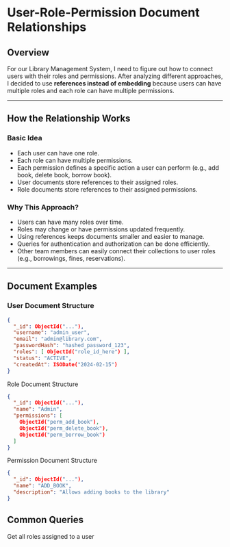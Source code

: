 # User-Role-Permission Document Relationships

## Overview
For our Library Management System, I need to figure out how to connect users with their roles and permissions. After analyzing different approaches, I decided to use **references instead of embedding** because users can have multiple roles and each role can have multiple permissions.

---

## How the Relationship Works


### Basic Idea
- Each user can have one role.  
- Each role can have multiple permissions.  
- Each permission defines a specific action a user can perform (e.g., add book, delete book, borrow book).  
- User documents store references to their assigned roles.  
- Role documents store references to their assigned permissions.  

### Why This Approach?
- Users can have many roles over time.  
- Roles may change or have permissions updated frequently.  
- Using references keeps documents smaller and easier to manage.  
- Queries for authentication and authorization can be done efficiently.  
- Other team members can easily connect their collections to user roles (e.g., borrowings, fines, reservations).  

---

## Document Examples

### User Document Structure
```json
{
  "_id": ObjectId("..."),
  "username": "admin_user",
  "email": "admin@library.com",
  "passwordHash": "hashed_password_123",
  "roles": [ ObjectId("role_id_here") ],
  "status": "ACTIVE",
  "createdAt": ISODate("2024-02-15")
}
```
Role Document Structure
```json
{
  "_id": ObjectId("..."),
  "name": "Admin",
  "permissions": [
    ObjectId("perm_add_book"),
    ObjectId("perm_delete_book"),
    ObjectId("perm_borrow_book")
  ]
}
```
Permission Document Structure
```json
{
  "_id": ObjectId("..."),
  "name": "ADD_BOOK",
  "description": "Allows adding books to the library"
}
```
## Common Queries
Get all roles assigned to a user

